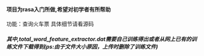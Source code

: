 #### 项目为rasa入门所做,希望对初学者有所帮助
功能：查询火车票
具体细节请看源码
##### 其中,total_word_feature_extractor.dat需要自己训练得出或者从网上已有的训练文件下载得到(ps:由于文件大小原因，上传时删除了训练文件)

